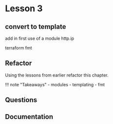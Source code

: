 # Lesson 3

## convert to template

add in first use of a module http.ip

terraform fmt







## Refactor

Using the lessons from earlier refactor this chapter.

!!! note "Takeaways"
    - modules
    - templating
    - fmt

## Questions

## Documentation
